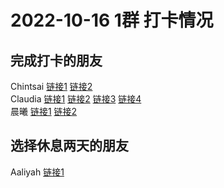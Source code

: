 # 2022-10-16 1群 打卡情况
## 完成打卡的朋友
Chintsai [链接1](http://mmbiz.qpic.cn/mmbiz_jpg/fKBOEML39zqxjbib8B2IjM9YK7O8LP2ibDStbAicx70aP6Zvt9kcolIjJumIrIfldjYG2OK5T1uOibnAVRmW1GL8ow/0) [链接2](http://mmbiz.qpic.cn/mmbiz_jpg/fKBOEML39zqxjbib8B2IjM9YK7O8LP2ibDRvUiazfMM2Nn10Z33wOZVk5icTKnK8ybAwiajCV9vribjuwyXYAsPBNcicQ/0) <br>Claudia [链接1](http://mmbiz.qpic.cn/mmbiz_jpg/EqM704vBbWAcZxbBRRYW5M9EvSB0WA5WsstZib28O0UOLNecBd9aob7xibgricqyC0IXjMVAtibiaruu6HW8jOLejEQ/0) [链接2](http://mmbiz.qpic.cn/mmbiz_jpg/EqM704vBbWAcZxbBRRYW5M9EvSB0WA5WlKg1bib8ibNuxiaYuexXIraELAMBmMNIjicBVFuREeb1EeQhyasDfGaCKA/0) [链接3](http://mmbiz.qpic.cn/mmbiz_jpg/EqM704vBbWAcZxbBRRYW5M9EvSB0WA5WlKg1bib8ibNuxiaYuexXIraELAMBmMNIjicBVFuREeb1EeQhyasDfGaCKA/0) [链接4](http://mmbiz.qpic.cn/mmbiz_jpg/EqM704vBbWAcZxbBRRYW5M9EvSB0WA5WsstZib28O0UOLNecBd9aob7xibgricqyC0IXjMVAtibiaruu6HW8jOLejEQ/0) <br>晨曦 [链接1](http://mmbiz.qpic.cn/mmbiz_jpg/4rYayDxu0jXoHy7WjdHZLjAqmIuqV7dmVXeU4yWqXH4quoPVHSOlHIBHU3GPmMKcdNMqv0N9VVJosVvssXqC6w/0) [链接2](http://mmbiz.qpic.cn/mmbiz_jpg/4rYayDxu0jXoHy7WjdHZLjAqmIuqV7dmMhvejlxGx0sn0BicFFZRWZ4VYg8fRGdkREfhPQUZuw0sV6YzIL1cj0w/0) <br>
## 选择休息两天的朋友
Aaliyah [链接1](http://mmbiz.qpic.cn/mmbiz_jpg/aBaDwGIjEcEEvKaiblicQYEkSQlIhFVcw0ygpugk1DdmjT9KTv7R2wb9lNnicGoZLNLvLwylX9icwySyOJHjR3kJbQ/0) <br>
